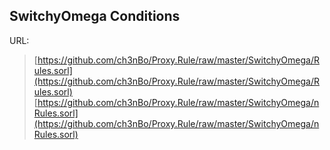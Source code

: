 ## SwitchyOmega Conditions ##
URL:
>[https://github.com/ch3nBo/Proxy.Rule/raw/master/SwitchyOmega/Rules.sorl](https://github.com/ch3nBo/Proxy.Rule/raw/master/SwitchyOmega/Rules.sorl)
>[https://github.com/ch3nBo/Proxy.Rule/raw/master/SwitchyOmega/nRules.sorl](https://github.com/ch3nBo/Proxy.Rule/raw/master/SwitchyOmega/nRules.sorl)